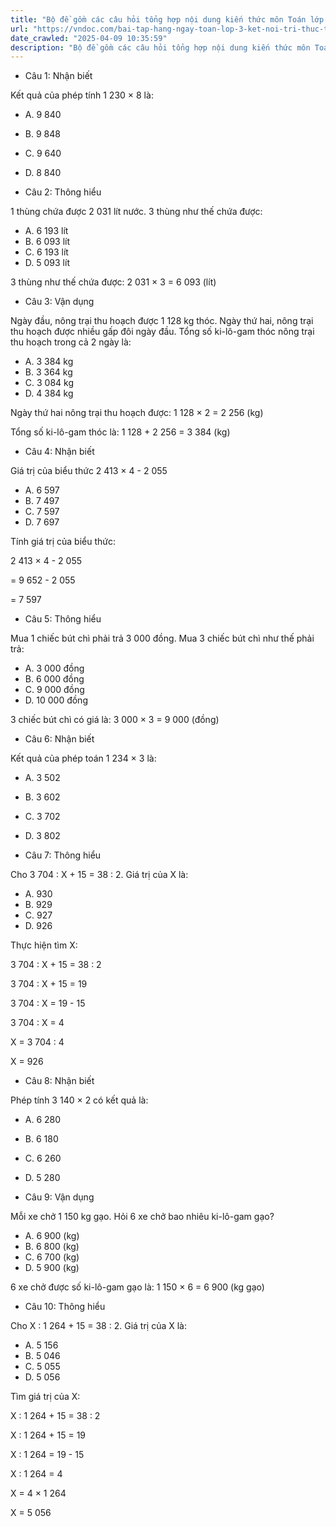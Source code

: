 ```yaml
---
title: "Bộ đề gồm các câu hỏi tổng hợp nội dung kiến thức môn Toán lớp 3 đã học ở Tuần 24 trong chương trình Toán lớp 3 Tập 2 Kết nối tri thức, giúp các em ôn tập và luyện giải các dạng bài tập Toán lớp 3. Mời các em cùng luyện tập."
url: "https://vndoc.com/bai-tap-hang-ngay-toan-lop-3-ket-noi-tri-thuc-tuan-24-thu-3-337533"
date_crawled: "2025-04-09 10:35:59"
description: "Bộ đề gồm các câu hỏi tổng hợp nội dung kiến thức môn Toán lớp 3 đã học ở Tuần 24 trong chương trình Toán lớp 3 Tập 2 Kết nối tri thức, giúp các em ôn tập và luyện giải các dạng bài tập Toán lớp 3. Mời các em cùng luyện tập."
---
```


* Câu 1:  Nhận biết

Kết quả của phép tính 1 230 × 8 là:

  * A. 9 840 
  * B. 9 848 
  * C. 9 640 
  * D. 8 840 



* Câu 2:  Thông hiểu

1 thùng chứa được 2 031 lít nước. 3 thùng như thế chứa được:

  * A. 6 193 lít 
  * B. 6 093 lít 
  * C. 6 193 lít 
  * D. 5 093 lít 



3 thùng như thế chứa được: 2 031 × 3 = 6 093 (lít)

* Câu 3:  Vận dụng

Ngày đầu, nông trại thu hoạch được 1 128 kg thóc. Ngày thứ hai, nông trại thu hoạch được nhiều gấp đôi ngày đầu. Tổng số ki-lô-gam thóc nông trại thu hoạch trong cả 2 ngày là:

  * A. 3 384 kg 
  * B. 3 364 kg 
  * C. 3 084 kg 
  * D. 4 384 kg 



Ngày thứ hai nông trại thu hoạch được: 1 128 × 2 = 2 256 (kg)

Tổng số ki-lô-gam thóc là: 1 128 + 2 256 = 3 384 (kg)

* Câu 4:  Nhận biết

Giá trị của biểu thức 2 413 × 4 - 2 055

  * A. 6 597 
  * B. 7 497 
  * C. 7 597 
  * D. 7 697 



Tính giá trị của biểu thức:

2 413 × 4 - 2 055

= 9 652 - 2 055

= 7 597

* Câu 5:  Thông hiểu

Mua 1 chiếc bút chì phải trả 3 000 đồng. Mua 3 chiếc bút chì như thế phải trả:

  * A. 3 000 đồng 
  * B. 6 000 đồng 
  * C. 9 000 đồng 
  * D. 10 000 đồng 



3 chiếc bút chì có giá là: 3 000 × 3 = 9 000 (đồng)

* Câu 6:  Nhận biết

Kết quả của phép toán 1 234 × 3 là:

  * A. 3 502 
  * B. 3 602 
  * C. 3 702 
  * D. 3 802 



* Câu 7:  Thông hiểu

Cho 3 704 : X + 15 = 38 : 2. Giá trị của X là:

  * A. 930 
  * B. 929 
  * C. 927 
  * D. 926 



Thực hiện tìm X:

3 704 : X + 15 = 38 : 2

3 704 : X + 15 = 19

3 704 : X = 19 - 15

3 704 : X = 4

X = 3 704 : 4

X = 926

* Câu 8:  Nhận biết

Phép tính 3 140 × 2 có kết quả là:

  * A. 6 280 
  * B. 6 180 
  * C. 6 260 
  * D. 5 280 



* Câu 9:  Vận dụng

Mỗi xe chở 1 150 kg gạo. Hỏi 6 xe chở bao nhiêu ki-lô-gam gạo?

  * A. 6 900 (kg) 
  * B. 6 800 (kg) 
  * C. 6 700 (kg) 
  * D. 5 900 (kg) 



6 xe chở được số ki-lô-gam gạo là: 1 150 × 6 = 6 900 (kg gạo)

* Câu 10:  Thông hiểu

Cho X : 1 264 + 15 = 38 : 2. Giá trị của X là:

  * A. 5 156 
  * B. 5 046 
  * C. 5 055 
  * D. 5 056 



Tìm giá trị của X:

X : 1 264 + 15 = 38 : 2

X : 1 264 + 15 = 19

X : 1 264 = 19 - 15

X : 1 264 = 4

X = 4 × 1 264

X = 5 056
